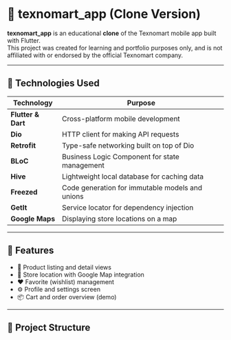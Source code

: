 # 🛒 texnomart_app (Clone Version)

**texnomart_app** is an educational **clone** of the Texnomart mobile app built with Flutter.  
This project was created for learning and portfolio purposes only, and is not affiliated with or endorsed by the official Texnomart company.

---

## 🚀 Technologies Used

| Technology | Purpose |
|------------|---------|
| **Flutter & Dart** | Cross-platform mobile development |
| **Dio** | HTTP client for making API requests |
| **Retrofit** | Type-safe networking built on top of Dio |
| **BLoC** | Business Logic Component for state management |
| **Hive** | Lightweight local database for caching data |
| **Freezed** | Code generation for immutable models and unions |
| **GetIt** | Service locator for dependency injection |
| **Google Maps** | Displaying store locations on a map |

---

## 📱 Features

- 🛒 Product listing and detail views  
- 📍 Store location with Google Map integration  
- ❤️ Favorite (wishlist) management  
- ⚙️ Profile and settings screen  
- 📦 Cart and order overview (demo)  

---

## 🧱 Project Structure

